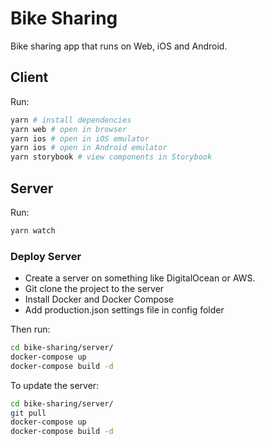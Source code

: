 # Bike Sharing

Bike sharing app that runs on Web, iOS and Android.

## Client

Run:

```sh
yarn # install dependencies
yarn web # open in browser
yarn ios # open in iOS emulator
yarn ios # open in Android emulator
yarn storybook # view components in Storybook
```

## Server

Run:

```sh
yarn watch
```

### Deploy Server

- Create a server on something like DigitalOcean or AWS.
- Git clone the project to the server
- Install Docker and Docker Compose
- Add production.json settings file in config folder

Then run:

```sh
cd bike-sharing/server/
docker-compose up
docker-compose build -d
```

To update the server:

```sh
cd bike-sharing/server/
git pull
docker-compose up
docker-compose build -d
```
